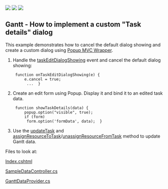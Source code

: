 <!-- default badges list -->
![](https://img.shields.io/endpoint?url=https://codecentral.devexpress.com/api/v1/VersionRange/313396789/20.2.3%2B)
[![](https://img.shields.io/badge/Open_in_DevExpress_Support_Center-FF7200?style=flat-square&logo=DevExpress&logoColor=white)](https://supportcenter.devexpress.com/ticket/details/T949655)
[![](https://img.shields.io/badge/📖_How_to_use_DevExpress_Examples-e9f6fc?style=flat-square)](https://docs.devexpress.com/GeneralInformation/403183)
<!-- default badges end -->

## Gantt - How to implement a custom "Task details" dialog

This example demonstrates how to cancel the default dialog showing and create a custom dialog using [Popup MVC Wrapper](https://js.devexpress.com/Documentation/ApiReference/UI_Widgets/dxPopup/). 
1. Handle the [taskEditDialogShowing](https://js.devexpress.com/Documentation/ApiReference/UI_Widgets/dxGantt/Events/#taskEditDialogShowing) event and cancel the default dialog showing:
   
        function onTaskEditDialogShowing(e) { 
			e.cancel = true;
        	 ...  } 
		 
2. Create an edit form using Popup. Display it and bind it to an edited task data.
 
        function showTaskDetails(data) { 
			popup.option("visible", true);
        	if (form)
           	 form.option('formData', data);  } 
		 
3.  Use the [updateTask](https://js.devexpress.com/Documentation/ApiReference/UI_Widgets/dxGantt/Methods/#updateTaskkey_data) and [assignResourceToTask](https://js.devexpress.com/Documentation/ApiReference/UI_Widgets/dxGantt/Methods/#assignResourceToTaskresourceKey_taskKey)/[unassignResourceFromTask](https://js.devexpress.com/Documentation/ApiReference/UI_Widgets/dxGantt/Methods/#unassignResourceFromTaskresourceKey_taskKey) method to update Gantt data. 

Files to look at: 

 [Index.cshtml](https://github.com/DevExpress-Examples/devextreme-gantt--how-to-create-a-custom-task-details-dialog/blob/20.2.3%2B/CS/DevExtremeMvcApp1/Views/Home/Index.cshtml "Index.cshtml")

[SampleDataController.cs](https://github.com/DevExpress-Examples/devextreme-gantt--how-to-create-a-custom-task-details-dialog/blob/20.2.3%2B/CS/DevExtremeMvcApp1/Controllers/SampleDataController.cs "SampleDataController.cs")

 [GanttDataProvider.cs](https://github.com/DevExpress-Examples/devextreme-gantt--how-to-create-a-custom-task-details-dialog/blob/20.2.3%2B/CS/DevExtremeMvcApp1/Models/GanttDataProvider.cs "GanttDataProvider.cs")
